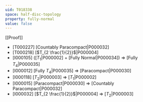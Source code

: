```yaml
---
uid: T018338
space: half-disc-topology
property: fully-normal
value: false
---
```

[[Proof]]

* [T000227] [Countably Paracompact|P000032]
* [T000218] [$T_{2 \frac{1}{2}}$|P000004]
* [I000105] ([$T_1$|P000002] + [Fully Normal|P000034]) => [Fully $T_4$|P000035]
* [I000012] [Fully $T_4$|P000035] => [Paracompact|P000030]
* [I000118] [$T_2$|P000003] => [$T_1$|P000002]
* [I000015] [Paracompact|P000030] => [Countably Paracompact|P000032]
* [I000032] [$T_{2 \frac{1}{2}}$|P000004] => [$T_2$|P000003]

